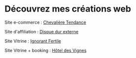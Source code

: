 # Découvrez mes créations web
<p> Site e-commerce : <a href="https://www.chevaliere-tendance.com/">Chevalière Tendance</a></p>
<p> Site d'affiliation : <a href="https://disque-dur-externe.net">Disque dur externe</a></p>
<p> Site Vitrine : <a href="https://www.ignorant-fertile.com/">Ignorant Fertile</a></p>
<p> Site Vitrine + booking : <a href="https://www.hoteldesvignes.ch/">Hôtel des Vignes</a></p>
